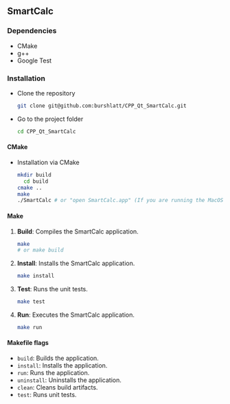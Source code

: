 ## SmartCalc

### Dependencies

- CMake
- g++
- Google Test

### Installation

- Clone the repository
   ```bash
   git clone git@github.com:burshlatt/CPP_Qt_SmartCalc.git
   ```

- Go to the project folder
   ```bash
   cd CPP_Qt_SmartCalc
   ```

#### CMake

- Installation via CMake
   ```bash
   mkdir build
	 cd build
   cmake ..
   make
   ./SmartCalc # or "open SmartCalc.app" (If you are running the MacOS operating system)
   ```

#### Make

1. **Build**: Compiles the SmartCalc application.
   ```bash
   make
   # or make build
   ```

2. **Install**: Installs the SmartCalc application.
   ```bash
   make install
   ```

3. **Test**: Runs the unit tests.
   ```bash
   make test
   ```

4. **Run**: Executes the SmartCalc application.
   ```bash
   make run
   ```

#### Makefile flags

- `build`: Builds the application.
- `install`: Installs the application.
- `run`: Runs the application.
- `uninstall`: Uninstalls the application.
- `clean`: Cleans build artifacts.
- `test`: Runs unit tests.

